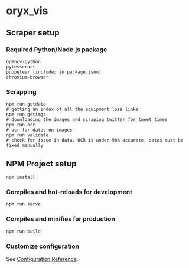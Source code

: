 # oryx_vis


## Scraper setup

### Required Python/Node.js package
```
opencv-python
pytesseract
puppeteer (included in package.json)
chromium-browser
```

### Scrapping
```
npm run getdata
# getting an index of all the equipment loss links
npm run getimgs
# downloading the images and scraping twitter for tweet times
npm run ocr
# ocr for dates on images
npm run validate
# check for issue in data. OCR is under 90% accurate, dates must be fixed manually
```

## NPM Project setup
```
npm install
```

### Compiles and hot-reloads for development
```
npm run serve
```

### Compiles and minifies for production
```
npm run build
```


### Customize configuration
See [Configuration Reference](https://cli.vuejs.org/config/).
